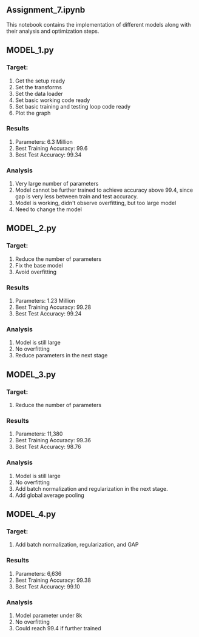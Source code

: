 
## Assignment_7.ipynb

This notebook contains the implementation of different models along with their analysis and optimization steps.

## MODEL_1.py

### Target:
1. Get the setup ready
2. Set the transforms
3. Set the data loader
4. Set basic working code ready
5. Set basic training and testing loop code ready
6. Plot the graph

### Results
1. Parameters: 6.3 Million
2. Best Training Accuracy: 99.6
3. Best Test Accuracy: 99.34

### Analysis
1. Very large number of parameters
2. Model cannot be further trained to achieve accuracy above 99.4, since gap is very less between train and test accuracy.
3. Model is working, didn't observe overfitting, but too large model
4. Need to change the model

## MODEL_2.py

### Target:
1. Reduce the number of parameters
2. Fix the base model
3. Avoid overfitting

### Results
1. Parameters: 1.23 Million
2. Best Training Accuracy: 99.28
3. Best Test Accuracy: 99.24

### Analysis
1. Model is still large
2. No overfitting
3. Reduce parameters in the next stage

## MODEL_3.py

### Target:
1. Reduce the number of parameters

### Results
1. Parameters: 11,380
2. Best Training Accuracy: 99.36
3. Best Test Accuracy: 98.76

### Analysis
1. Model is still large
2. No overfitting
3. Add batch normalization and regularization in the next stage.
4. Add global average pooling

## MODEL_4.py

### Target:
1. Add batch normalization, regularization, and GAP

### Results
1. Parameters: 6,636
2. Best Training Accuracy: 99.38
3. Best Test Accuracy: 99.10

### Analysis
1. Model parameter under 8k
2. No overfitting
3. Could reach 99.4 if further trained

